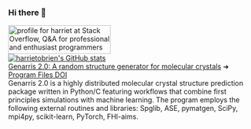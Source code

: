 ### Hi there 💚
<a href="https://stackoverflow.com/users/17433572/harriet"><img src="https://stackoverflow.com/users/flair/17433572.png" width="208" height="58" alt="profile for harriet at Stack Overflow, Q&amp;A for professional and enthusiast programmers" title="profile for harriet at Stack Overflow, Q&amp;A for professional and enthusiast programmers"></a>
<br />
[![harrietobrien's GitHub stats](https://github-readme-stats.vercel.app/api/top-langs/?username=harrietobrien&exclude_repo=&hide=HTML,CSS,MATLAB&langs_count=10&layout=compact)](https://github.com/anuraghazra/github-readme-stats)
<br />
[Genarris 2.0: A random structure generator for molecular crystals](https://doi.org/10.1016/j.cpc.2020.107170) ➜ [Program Files DOI](http://dx.doi.org/10.17632/grx6mz4pjn.1)
<br />
Genarris 2.0 is a highly distributed molecular crystal structure prediction package written in Python/C featuring workflows that combine first principles simulations with machine learning. The program employs the following external routines and libraries: Spglib, ASE, pymatgen, SciPy, mpi4py, scikit-learn, PyTorch, FHI-aims. 

